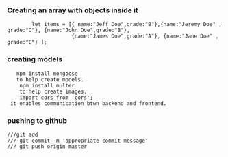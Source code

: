 ### Creating an array with objects inside it
```   create an array and place individual objects inside it with curly braces separated by a comma.like so
        let items = [{ name:"Jeff Doe",grade:"B"},{name:"Jeremy Doe" , grade:"C"}, {name:"John Doe",grade:"B"},
                     {name:"James Doe",grade:"A"}, {name:"Jane Doe" , grade:"C"} ];
```
### creating models
```
   npm install mongoose
   to help create models.
    npm install multer
    to help create images.
    import cors from 'cors';
 it enables communication btwn backend and frontend.
```

### pushing to github
```
///git add
/// git commit -m 'appropriate commit message'
/// git push origin master
```